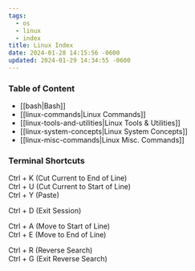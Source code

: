 ```yaml
---
tags:
  - os
  - linux
  - index
title: Linux Index
date: 2024-01-28 14:15:56 -0600
updated: 2024-01-29 14:34:55 -0600
---
```


### Table of Content

* [[bash|Bash]]
* [[linux-commands|Linux Commands]]
* [[linux-tools-and-utilities|Linux Tools & Utilities]]
* [[linux-system-concepts|Linux System Concepts]]
* [[linux-misc-commands|Linux Misc. Commands]]

### Terminal Shortcuts

Ctrl + K (Cut Current to End of Line)  
Ctrl + U (Cut Current to Start of Line)  
Ctrl + Y (Paste)

Ctrl + D (Exit Session)

Ctrl + A (Move to Start of Line)  
Ctrl + E (Move to End of Line)

Ctrl + R (Reverse Search)  
Ctrl + G (Exit Reverse Search)
